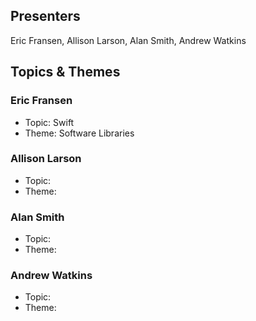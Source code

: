 ## Presenters

Eric Fransen, Allison Larson, Alan Smith, Andrew Watkins

## Topics & Themes

### Eric Fransen

* Topic: Swift
* Theme: Software Libraries

### Allison Larson

* Topic:
* Theme:

### Alan Smith

* Topic:
* Theme:

### Andrew Watkins

* Topic:
* Theme:
